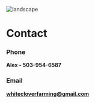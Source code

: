 ![landscape](/sony/chickenportrait2.jpeg "landscape")


# Contact

### Phone
**Alex - 503-954-6587**

### Email
**whitecloverfarming@gmail.com**